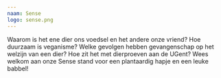 ```yaml
---
naam: Sense
logo: sense.png
---
```

Waarom is het ene dier ons voedsel en het andere onze vriend?
Hoe duurzaam is veganisme?
Welke gevolgen hebben gevangenschap op het welzijn van een dier?
Hoe zit het met dierproeven aan de UGent?
Wees welkom aan onze Sense stand voor een plantaardig hapje en een leuke babbel!